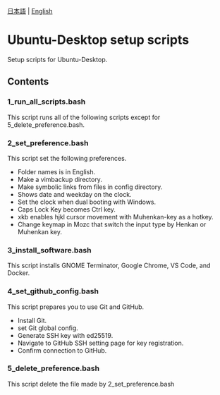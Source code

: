 [日本語](/README.md) | [English](/README_en.md)

# Ubuntu-Desktop setup scripts

Setup scripts for Ubuntu-Desktop.

## Contents

### 1_run_all_scripts.bash

This script runs all of the following scripts except for 5_delete_preference.bash.

### 2_set_preference.bash

This script set the following preferences.
- Folder names is in English.
- Make a vimbackup directory.
- Make symbolic links from files in config directory.
- Shows date and weekday on the clock.
- Set the clock when dual booting with Windows.
- Caps Lock Key becomes Ctrl key.
- xkb enables hjkl cursor movement with Muhenkan-key as a hotkey.
- Change keymap in Mozc that switch the input type by Henkan or Muhenkan key.

### 3_install_software.bash

This script installs GNOME Terminator, Google Chrome, VS Code, and Docker.

### 4_set_github_config.bash

This script prepares you to use Git and GitHub.
- Install Git.
- set Git global config.
- Generate SSH key with ed25519.
- Navigate to GitHub SSH setting page for key registration.
- Confirm connection to GitHub.

### 5_delete_preference.bash

This script delete the file made by 2_set_preference.bash
